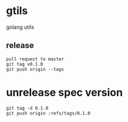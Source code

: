 # gtils
golang utils

## release
```
pull request to master
git tag v0.1.0
git push origin --tags
```

# unrelease spec version
```
git tag -d 0.1.0
git push origin :refs/tags/0.1.0
```